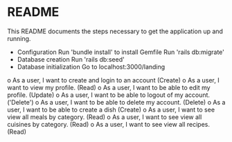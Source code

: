 # README

This README documents the steps necessary to get the
application up and running.

* Configuration
    Run 'bundle install' to install Gemfile
    Run 'rails db:migrate'
* Database creation
    Run 'rails db:seed'
* Database initialization
    Go to localhost:3000/landing

o	As a user, I want to create and login to an account (Create)
o	As a user, I want to view my profile. (Read)
o	As a user, I want to be able to edit my profile. (Update)
o	As a user, I want to be able to logout of my account. ('Delete')
o	As a user, I want to be able to delete my account. (Delete)
o	As a user, I want to be able to create a dish (Create)
o	As a user, I want to see view all meals by category.  (Read)
o	As a user, I want to see view all cuisines by category.  (Read)
o	As a user, I want to see view all recipes.  (Read)

